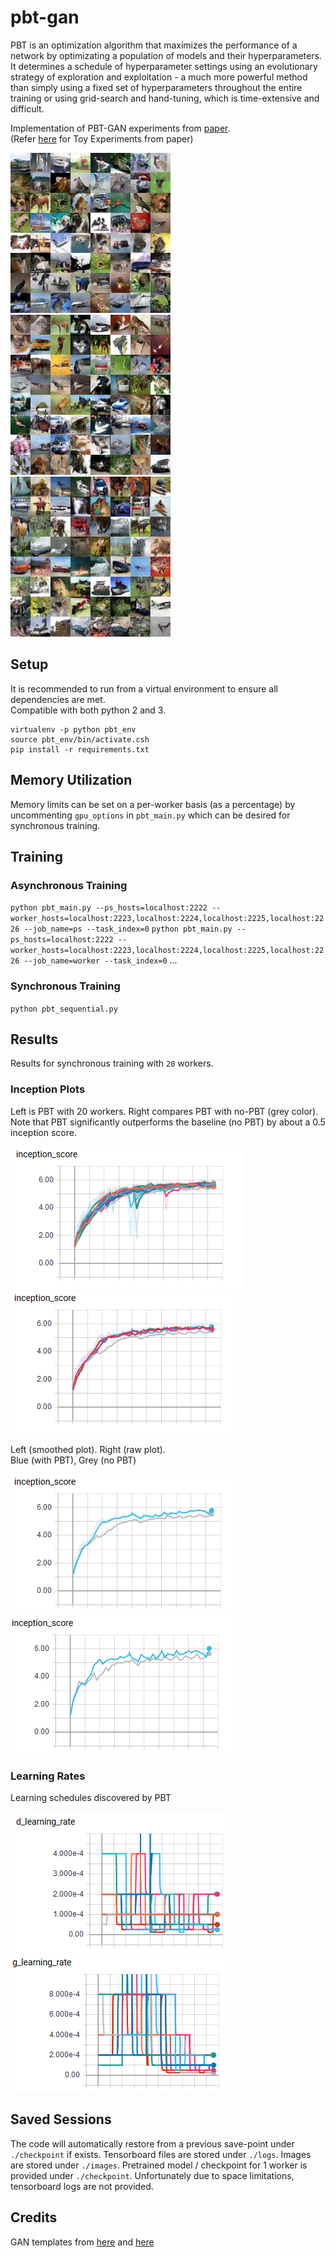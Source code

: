 # pbt-gan

PBT is an optimization algorithm that maximizes the performance of a network by optimizating a population of models and their hyperparameters. It determines a schedule of hyperparameter settings using an evolutionary strategy of exploration and exploitation - a much more powerful method than simply using a fixed set of hyperparameters throughout the entire training or using grid-search and hand-tuning, which is time-extensive and difficult.

Implementation of PBT-GAN experiments from [paper](https://arxiv.org/pdf/1711.09846.pdf).  
(Refer [here](https://github.com/angusfung/population-based-training) for Toy Experiments from paper)

![alt-text-1](https://github.com/angusfung/pbt-gan/blob/master/images/18/samples_47099.jpg "title-1") ![alt-text-2](https://github.com/angusfung/pbt-gan/blob/master/images/0/samples_47799.jpg "title-2") ![alt-text-1](https://github.com/angusfung/pbt-gan/blob/master/images/13/samples_47399.jpg "title-3")
 

## Setup
It is recommended to run from a virtual environment to ensure all dependencies are met.  
Compatible with both python 2 and 3.
```
virtualenv -p python pbt_env
source pbt_env/bin/activate.csh
pip install -r requirements.txt
```
## Memory Utilization
Memory limits can be set on a per-worker basis (as a percentage) by uncommenting `gpu_options` in `pbt_main.py` which can be desired for synchronous training.
 
## Training
### Asynchronous Training
`python pbt_main.py --ps_hosts=localhost:2222 --worker_hosts=localhost:2223,localhost:2224,localhost:2225,localhost:2226 --job_name=ps --task_index=0`
`python pbt_main.py --ps_hosts=localhost:2222 --worker_hosts=localhost:2223,localhost:2224,localhost:2225,localhost:2226 --job_name=worker --task_index=0`
...
### Synchronous Training
`python pbt_sequential.py`

## Results
Results for synchronous training with `20` workers.
  
### Inception Plots

Left is PBT with 20 workers. Right compares PBT with no-PBT (grey color).  
Note that PBT significantly outperforms the baseline (no PBT) by about a 0.5 inception score.

![alt-text-1](https://github.com/angusfung/pbt-gan/blob/master/results/inception1.PNG "title-1") ![alt-text-2](https://github.com/angusfung/pbt-gan/blob/master/results/inception3.PNG "title-2") 

Left (smoothed plot). Right (raw plot).   
Blue (with PBT), Grey (no PBT)

![alt-text-3](https://github.com/angusfung/pbt-gan/blob/master/results/inception2.PNG "title-3") ![alt-text-4](https://github.com/angusfung/pbt-gan/blob/master/results/inception_nosmooth.PNG "title-4")

### Learning Rates

Learning schedules discovered by PBT

![alt-text-3](https://github.com/angusfung/pbt-gan/blob/master/results/d_learning.PNG "title-3") ![alt-text-4](https://github.com/angusfung/pbt-gan/blob/master/results/g_learning.PNG "title-4")

## Saved Sessions
The code will automatically restore from a previous save-point under `./checkpoint` if exists. Tensorboard files are stored under `./logs`. Images are stored under `./images`. Pretrained model / checkpoint for 1 worker is provided under `./checkpoint`. Unfortunately due to space limitations, tensorboard logs are not provided.


## Credits
GAN templates from [here](https://github.com/hwalsuklee/tensorflow-generative-model-collections) and [here](https://github.com/igul222/improved_wgan_training)

